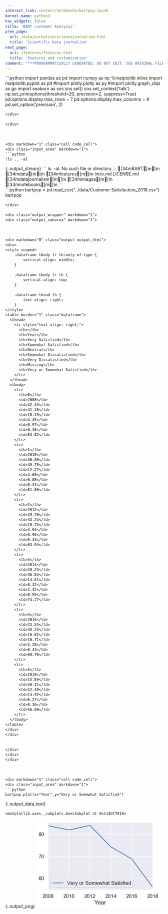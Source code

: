 ```yaml
---
interact_link: content/notebooks/bartpop.ipynb
kernel_name: python3
has_widgets: false
title: 'BART customer Analysis'
prev_page:
  url: /datajournalism/sciencejournalism.html
  title: 'Scientific Data journalism'
next_page:
  url: /features/features.html
  title: 'Features and customization'
comment: "***PROGRAMMATICALLY GENERATED, DO NOT EDIT. SEE ORIGINAL FILES IN /content***"
---
```



<div markdown="1" class="cell code_cell">
<div class="input_area" markdown="1">
```python
import pandas as pd
import numpy as np
%matplotlib inline
import matplotlib.pyplot as plt
#import plotly.plotly as py
#import plotly.graph_objs as go
import seaborn as sns
sns.set()
sns.set_context('talk')
np.set_printoptions(threshold=20, precision=2, suppress=True)
pd.options.display.max_rows = 7
pd.options.display.max_columns = 8
pd.set_option('precision', 2)


```
</div>

</div>



<div markdown="1" class="cell code_cell">
<div class="input_area" markdown="1">
```python
!ls .. -al

```
</div>

<div class="output_wrapper" markdown="1">
<div class="output_subarea" markdown="1">
{:.output_stream}
```
ls: -al: No such file or directory
..:
[34mBART[m[m           [34mdata[m[m           [34mfeatures[m[m       intro.md
LICENSE.md     [34mdatajournalism[m[m [34mimages[m[m         [34mnotebooks[m[m
```
</div>
</div>
</div>



<div markdown="1" class="cell code_cell">
<div class="input_area" markdown="1">
```python
bartpop = pd.read_csv("../data/Customer Satisfaction_2018.csv")
bartpop

```
</div>

<div class="output_wrapper" markdown="1">
<div class="output_subarea" markdown="1">



<div markdown="0" class="output output_html">
<div>
<style scoped>
    .dataframe tbody tr th:only-of-type {
        vertical-align: middle;
    }

    .dataframe tbody tr th {
        vertical-align: top;
    }

    .dataframe thead th {
        text-align: right;
    }
</style>
<table border="1" class="dataframe">
  <thead>
    <tr style="text-align: right;">
      <th></th>
      <th>Year</th>
      <th>Very Satisfied</th>
      <th>Somewhat Satisfied</th>
      <th>Neutral</th>
      <th>Somewhat Dissatisfied</th>
      <th>Very Dissatisfied</th>
      <th>Missing</th>
      <th>Very or Somewhat Satisfied</th>
    </tr>
  </thead>
  <tbody>
    <tr>
      <th>0</th>
      <td>2008</td>
      <td>42.33</td>
      <td>41.48</td>
      <td>10.39</td>
      <td>4.45</td>
      <td>0.97</td>
      <td>0.38</td>
      <td>83.82</td>
    </tr>
    <tr>
      <th>1</th>
      <td>2010</td>
      <td>36.08</td>
      <td>45.78</td>
      <td>12.27</td>
      <td>4.68</td>
      <td>0.88</td>
      <td>0.31</td>
      <td>81.86</td>
    </tr>
    <tr>
      <th>2</th>
      <td>2012</td>
      <td>39.70</td>
      <td>44.24</td>
      <td>10.73</td>
      <td>4.04</td>
      <td>0.96</td>
      <td>0.33</td>
      <td>83.94</td>
    </tr>
    <tr>
      <th>3</th>
      <td>2014</td>
      <td>28.23</td>
      <td>46.04</td>
      <td>14.51</td>
      <td>8.32</td>
      <td>2.32</td>
      <td>0.59</td>
      <td>74.27</td>
    </tr>
    <tr>
      <th>4</th>
      <td>2016</td>
      <td>23.53</td>
      <td>45.23</td>
      <td>16.82</td>
      <td>10.71</td>
      <td>3.28</td>
      <td>0.43</td>
      <td>68.76</td>
    </tr>
    <tr>
      <th>5</th>
      <td>2018</td>
      <td>15.89</td>
      <td>40.11</td>
      <td>22.40</td>
      <td>14.97</td>
      <td>6.27</td>
      <td>0.36</td>
      <td>56.00</td>
    </tr>
  </tbody>
</table>
</div>
</div>


</div>
</div>
</div>



<div markdown="1" class="cell code_cell">
<div class="input_area" markdown="1">
```python
bartpop.plot(x="Year",y="Very or Somewhat Satisfied")

```
</div>

<div class="output_wrapper" markdown="1">
<div class="output_subarea" markdown="1">


{:.output_data_text}
```
<matplotlib.axes._subplots.AxesSubplot at 0x114bf7810>
```


</div>
</div>
<div class="output_wrapper" markdown="1">
<div class="output_subarea" markdown="1">

{:.output_png}
![png](../images/notebooks/bartpop_3_1.png)

</div>
</div>
</div>

